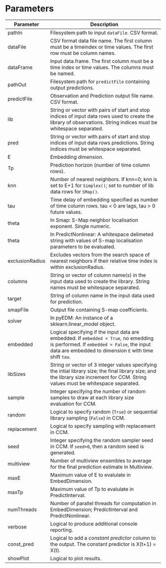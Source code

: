 # Parameters

| Parameter | Description |
| --------- | ----------- |
pathIn      |Filesystem path to input `dataFile`. CSV format.
dataFile    |CSV format data file name. The first column must be a timeindex or time values. The first row must be column names.
dataFrame   | Input data.frame. The first column must be a time index or time values. The columns must be named.
pathOut     | Filesystem path for `predictFile` containing output predictions.
predictFile |Observation and Prediction output file name. CSV format.
lib         |String or vector with pairs of start and stop indices of input data rows used to create the library of observations. String indices must be whitespace separated.
pred        |String or vector with pairs of start and stop indices of input data rows predictions. String indices must be whitespace separated.
E           |Embedding dimension.
Tp          |Prediction horizon (number of time column rows).
knn         |Number of nearest neighbors. If knn=0; knn is set to E+1 for `Simplex()`; set to number of lib data rows for `SMap()`.
tau         |Time delay of embedding specified as number of time column rows. tau < 0 are lags, tau > 0 future values.
theta       |In Smap: S-Map neighbor localisation exponent. Single numeric.
theta       |In PredictNonlinear: A whitespace delimeted string with values of S-map localisation parameters to be evaluated.
exclusionRadius|Excludes vectors from the search space of nearest neighbors if their relative time index is within exclusionRadius.
columns     |String or vector of column name(s) in the input data used to create the library. String names must be whitespace separated.
target      |String of column name in the input data used for prediction.
smapFile    |Output file containing S-map coefficients.
solver      |In pyEDM: An instance of a sklearn.linear_model object.
embedded    |Logical specifying if the input data are embedded.  If `embedded = True`, no emedding is performed.  If `embedded = False`, the input data are embedded to dimension `E` with time shift `tau`.
libSizes    |String or vector of 3 integer values specifying the intial library size; the final library size; and the library size increment for CCM. String values must be whitespace separated.
sample      |Integer specifying the number of random samples to draw at each library size evaluation for CCM.
random      |Logical to specify random (`True`) or sequential library sampling (`False`) in CCM.
replacement |Logical to specify sampling with replacement in CCM.
seed        |Integer specifying the random sampler seed in CCM.  If `seed=0`, then a random seed is generated.
multiview   |Number of multiview ensembles to average for the final prediction estimate in Multiview.
maxE        |Maximum value of E to evalulate in EmbedDimension.
maxTp       |Maximum value of Tp to evalulate in PredictInterval.
numThreads  |Number of parallel threads for computation in EmbedDimension; PredictInterval and PredictNonlinear.
verbose     |Logical to produce additional console reporting.
const_pred  |Logical to add a _constant predictor_ column to the output. The constant predictor is X(t+1) = X(t).
showPlot    |Logical to plot results.
